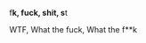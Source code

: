 <!--- MESSAGE --->
<!--- THERE ARE BAD WORDS IN THIS .MD FILE. DO NOT READ IF YOU CANNOT READ THESE. -->
<!--- THANK YOU. -->








































<!--- Most common bad words --->
f**k, fuck, shit, s**t

<!--- Bad sentences --->
WTF, What the fuck, What the f**k
